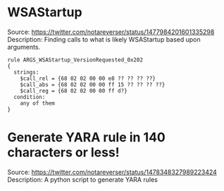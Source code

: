 # WSAStartup

Source: https://twitter.com/notareverser/status/1477984201601335298
Description: Finding calls to what is likely WSAStartup based upon arguments.

```yara
rule ARGS_WSAStartup_VersionRequested_0x202
{
  strings:
    $call_rel = {68 02 02 00 00 e8 ?? ?? ?? ??}
    $call_abs = {68 02 02 00 00 ff 15 ?? ?? ?? ??}
    $call_reg = {68 02 02 00 00 ff d?}
  condition:
    any of them
}
```

# Generate YARA rule in 140 characters or less!

Source: https://twitter.com/notareverser/status/1478348327989223424
Description: A python script to generate YARA rules

